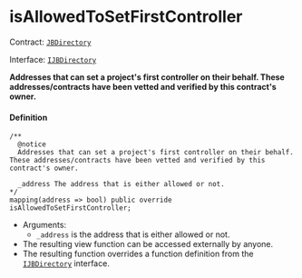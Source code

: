 # isAllowedToSetFirstController

Contract: [`JBDirectory`](/v4/deprecated/v3/api/contracts/jbdirectory/)‌

Interface: [`IJBDirectory`](/v4/deprecated/v3/api/interfaces/ijbdirectory.md)

**Addresses that can set a project's first controller on their behalf. These addresses/contracts have been vetted and verified by this contract's owner.**

#### Definition

```
/**
  @notice
  Addresses that can set a project's first controller on their behalf. These addresses/contracts have been vetted and verified by this contract's owner.

  _address The address that is either allowed or not.
*/
mapping(address => bool) public override isAllowedToSetFirstController;
```

* Arguments:
  * `_address` is the address that is either allowed or not.
* The resulting view function can be accessed externally by anyone.
* The resulting function overrides a function definition from the [`IJBDirectory`](/v4/deprecated/v3/api/interfaces/ijbdirectory.md) interface.


